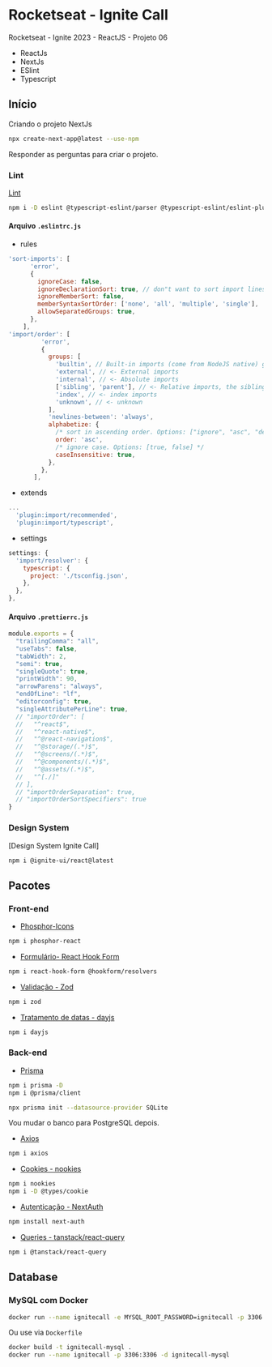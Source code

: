 # Rocketseat - Ignite Call

Rocketseat - Ignite 2023 - ReactJS - Projeto 06

- ReactJs
- NextJs
- ESlint
- Typescript


## Início

Criando o projeto NextJs

```bash
npx create-next-app@latest --use-npm
```

Responder as perguntas para criar o projeto.


### Lint
[Lint](https://medium.com/weekly-webtips/how-to-sort-imports-like-a-pro-in-typescript-4ee8afd7258a)

```bash
npm i -D eslint @typescript-eslint/parser @typescript-eslint/eslint-plugin prettier eslint-config-prettier eslint-plugin-prettier eslint-plugin-import eslint-import-resolver-typescript
```


#### Arquivo `.eslintrc.js`
  - rules

```javascript
'sort-imports': [
      'error',
      {
        ignoreCase: false,
        ignoreDeclarationSort: true, // don"t want to sort import lines, use eslint-plugin-import instead
        ignoreMemberSort: false,
        memberSyntaxSortOrder: ['none', 'all', 'multiple', 'single'],
        allowSeparatedGroups: true,
      },
    ],
'import/order': [
         'error',
         {
           groups: [
             'builtin', // Built-in imports (come from NodeJS native) go first
             'external', // <- External imports
             'internal', // <- Absolute imports
             ['sibling', 'parent'], // <- Relative imports, the sibling and parent types they can be mingled together
             'index', // <- index imports
             'unknown', // <- unknown
           ],
           'newlines-between': 'always',
           alphabetize: {
             /* sort in ascending order. Options: ["ignore", "asc", "desc"] */
             order: 'asc',
             /* ignore case. Options: [true, false] */
             caseInsensitive: true,
           },
         },
       ],
```



  - extends
```javascript
...
  'plugin:import/recommended',
  'plugin:import/typescript',
```


  - settings
  ```javascript
  settings: {
    'import/resolver': {
      typescript: {
        project: './tsconfig.json',
      },
    },
  },
  ```



#### Arquivo `.prettierrc.js`

```javascript
module.exports = {
  "trailingComma": "all",
  "useTabs": false,
  "tabWidth": 2,
  "semi": true,
  "singleQuote": true,
  "printWidth": 90,
  "arrowParens": "always",
  "endOfLine": "lf",
  "editorconfig": true,
  "singleAttributePerLine": true,
  // "importOrder": [
  //   "^react$",
  //   "^react-native$",
  //   "^@react-navigation$",
  //   "^@storage/(.*)$",
  //   "^@screens/(.*)$",
  //   "^@components/(.*)$",
  //   "^@assets/(.*)$",
  //   "^[./]"
  // ],
  // "importOrderSeparation": true,
  // "importOrderSortSpecifiers": true
}
```




### Design System

[Design System Ignite Call]
```bash
npm i @ignite-ui/react@latest
```



## Pacotes

### Front-end
- [Phosphor-Icons](https://phosphoricons.com/)

```bash
npm i phosphor-react
```



- [Formulário- React Hook Form](https://react-hook-form.com/)

```bash
npm i react-hook-form @hookform/resolvers
```



- [Validação - Zod](https://zod.dev/)

```bash
npm i zod
```


- [Tratamento de datas - dayjs](https://day.js.org/)

```bash
npm i dayjs
```




### Back-end

- [Prisma](https://www.prisma.io/)

```bash
npm i prisma -D
npm i @prisma/client

npx prisma init --datasource-provider SQLite
```
Vou mudar o banco para PostgreSQL depois.




- [Axios](https://axios-http.com/)

```bash
npm i axios
```



- [Cookies - nookies](https://www.npmjs.com/package/nookies)

```bash
npm i nookies
npm i -D @types/cookie
```


- [Autenticação - NextAuth](https://next-auth.js.org/)

```bash
npm install next-auth
```


- [Queries - tanstack/react-query](https://react-query.tanstack.com/)

```bash
npm i @tanstack/react-query
```



## Database

### MySQL com Docker

```bash
docker run --name ignitecall -e MYSQL_ROOT_PASSWORD=ignitecall -p 3306:3306 -d mysql:latest
```

Ou use via `Dockerfile`

```bash
docker build -t ignitecall-mysql .
docker run --name ignitecall -p 3306:3306 -d ignitecall-mysql
```
